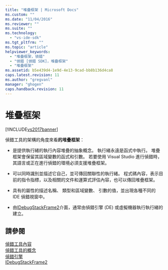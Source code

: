 ```yaml
---
title: "堆疊框架 | Microsoft Docs"
ms.custom: ""
ms.date: "11/04/2016"
ms.reviewer: ""
ms.suite: ""
ms.technology: 
  - "vs-ide-sdk"
ms.tgt_pltfrm: ""
ms.topic: "article"
helpviewer_keywords: 
  - "堆疊框架，偵錯"
  - "偵錯 [偵錯 SDK]，堆疊框架"
  - "堆疊框架"
ms.assetid: b5e439d4-1e9d-4e13-9cad-bb8b136d4ca8
caps.latest.revision: 11
ms.author: "gregvanl"
manager: "ghogen"
caps.handback.revision: 11
---
```

# 堆疊框架
[!INCLUDE[vs2017banner](../../code-quality/includes/vs2017banner.md)]

偵錯工具的架構的角度來看**的堆疊框架**：  
  
-   是提供執行緒的執行內容堆疊的抽象概念。  執行緒永遠是函式中執行。  堆疊框架會保留其區域變數的函式和引數。  若要使用 Visual Studio 進行偵錯時，其語言或正在進行偵錯的環境必須支援堆疊框架。  
  
-   可以同時識別並描述它自己，並可傳回關聯性的執行緒。  程式碼內容，表示目前的指令指標，以及相關的文件和運算式評估內容，也可以傳回堆疊框架。  
  
-   具有的屬性的描述名稱、 類型和區域變數、 引數的值，並出現各種不同的 IDE 偵錯視窗中。  
  
-   由[IDebugStackFrame2](../../extensibility/debugger/reference/idebugstackframe2.md)介面，通常由偵錯引擎 \(DE\) 或虛擬機器執行執行緒的建立。  
  
## 請參閱  
 [偵錯工具內容](../../extensibility/debugger/debugger-contexts.md)   
 [偵錯工具的概念](../../extensibility/debugger/debugger-concepts.md)   
 [偵錯引擎](../../extensibility/debugger/debug-engine.md)   
 [IDebugStackFrame2](../../extensibility/debugger/reference/idebugstackframe2.md)